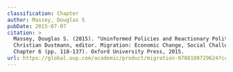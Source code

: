 ```yaml
---
classification: Chapter
author: Massey, Douglas S
pubDate: 2015-07-07
citation: >
  Massey, Douglas S. (2015). "Uninformed Policies and Reactionary Politics." In
  Christian Dustmann, editor. Migration: Economic Change, Social Challenge,
  Chapter 6 (pp. 118-137). Oxford University Press, 2015.
url: https://global.oup.com/academic/product/migration-9780198729624?cc=us&lang=en&
---
```

